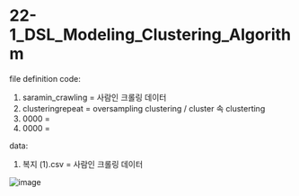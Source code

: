# 22-1_DSL_Modeling_Clustering_Algorithm

file definition
code:
1. saramin_crawling = 사람인 크롤링 데이터 
2. clusteringrepeat = oversampling clustering / cluster 속 clusterting
3. 0000 = 
4. 0000 = 

data:
1. 복지 (1).csv = 사람인 크롤링 데이터

![image](https://user-images.githubusercontent.com/77422840/163293893-9b4effce-1e45-4ac6-9548-3ef11cf730db.png)
